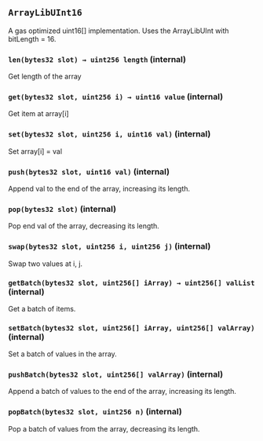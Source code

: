 ## `ArrayLibUInt16`

A gas optimized uint16[] implementation. Uses the ArrayLibUInt with bitLength = 16.

### `len(bytes32 slot) → uint256 length` (internal)

Get length of the array

### `get(bytes32 slot, uint256 i) → uint16 value` (internal)

Get item at array[i]

### `set(bytes32 slot, uint256 i, uint16 val)` (internal)

Set array[i] = val

### `push(bytes32 slot, uint16 val)` (internal)

Append val to the end of the array, increasing its length.

### `pop(bytes32 slot)` (internal)

Pop end val of the array, decreasing its length.

### `swap(bytes32 slot, uint256 i, uint256 j)` (internal)

Swap two values at i, j.

### `getBatch(bytes32 slot, uint256[] iArray) → uint256[] valList` (internal)

Get a batch of items.

### `setBatch(bytes32 slot, uint256[] iArray, uint256[] valArray)` (internal)

Set a batch of values in the array.

### `pushBatch(bytes32 slot, uint256[] valArray)` (internal)

Append a batch of values to the end of the array, increasing its length.

### `popBatch(bytes32 slot, uint256 n)` (internal)

Pop a batch of values from the array, decreasing its length.
